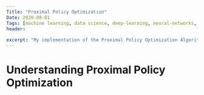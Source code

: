 ```yaml
---
Title: "Proximal Policy Optimization"
Date: 2020-08-01
Tags: [machine learning, data science, deep-learning, neural-networks, reinforcement-learning, RL, deep-reinforcement-learning]
header:
  
excerpt: "My implementation of the Proximal Policy Optimization Algorithm"
---
```


# Understanding Proximal Policy Optimization
